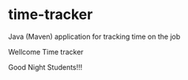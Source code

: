 # time-tracker
Java (Maven) application for tracking time on the job

Wellcome Time tracker

Good Night Students!!!
